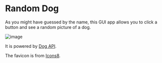 # Random Dog
As you might have guessed by the name, this GUI app allows you to click a button and see a random picture of a dog.

![image](https://github.com/somnolentPumpkin/random-dog/assets/16698761/17fca20f-7144-4620-bc1a-31944bd99c82)

It is powered by [Dog API](https://dog.ceo/dog-api/).

 The favicon is from [Icons8](https://icons8.com/).
